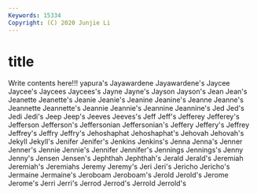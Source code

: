 ```yaml
---
Keywords: 15334
Copyright: (C) 2020 Junjie Li
---
```


# title

Write contents here!!!
yapura's 
Jayawardene 
Jayawardene's 
Jaycee 
Jaycee's
Jaycees 
Jaycees's 
Jayne 
Jayne's 
Jayson 
Jayson's 
Jean 
Jean's 
Jeanette 
Jeanette's
Jeanie 
Jeanie's 
Jeanine 
Jeanine's 
Jeanne 
Jeanne's 
Jeannette 
Jeannette's 
Jeannie 
Jeannie's
Jeannine 
Jeannine's 
Jed 
Jed's 
Jedi 
Jedi's 
Jeep 
Jeep's 
Jeeves 
Jeeves's
Jeff 
Jeff's 
Jefferey 
Jefferey's 
Jefferson 
Jefferson's 
Jeffersonian 
Jeffersonian's 
Jeffery 
Jeffery's
Jeffrey 
Jeffrey's 
Jeffry 
Jeffry's 
Jehoshaphat 
Jehoshaphat's 
Jehovah 
Jehovah's 
Jekyll 
Jekyll's
Jenifer 
Jenifer's 
Jenkins 
Jenkins's 
Jenna 
Jenna's 
Jenner 
Jenner's 
Jennie 
Jennie's
Jennifer 
Jennifer's 
Jennings 
Jennings's 
Jenny 
Jenny's 
Jensen 
Jensen's 
Jephthah 
Jephthah's
Jerald 
Jerald's 
Jeremiah 
Jeremiah's 
Jeremiahs 
Jeremy 
Jeremy's 
Jeri 
Jeri's 
Jericho
Jericho's 
Jermaine 
Jermaine's 
Jeroboam 
Jeroboam's 
Jerold 
Jerold's 
Jerome 
Jerome's 
Jerri
Jerri's 
Jerrod 
Jerrod's 
Jerrold 
Jerrold's 
